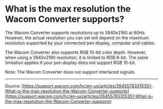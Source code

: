 # What is the max resolution the Wacom Converter supports?

The Wacom Converter supports resolutions up to 3840x2160 at 60Hz. However, the actual resolution you can set will depend on the maximum resolution supported by your connected pen display, computer and cables.


The Wacom Converter also supports RGB 10-bit color depth. However, when using a 3840x2160 resolution, it is limited to RGB 8-bit. The same limitation applies if your pen display does not support RGB 10-bit.


Note: The Wacom Converter does not support interlaced signals.

---
Source: [https://support.wacom.com/hc/en-us/articles/26455783315351-What-is-the-max-resolution-the-Wacom-Converter-supports](https://support.wacom.com/hc/en-us/articles/26455783315351-What-is-the-max-resolution-the-Wacom-Converter-supports)
